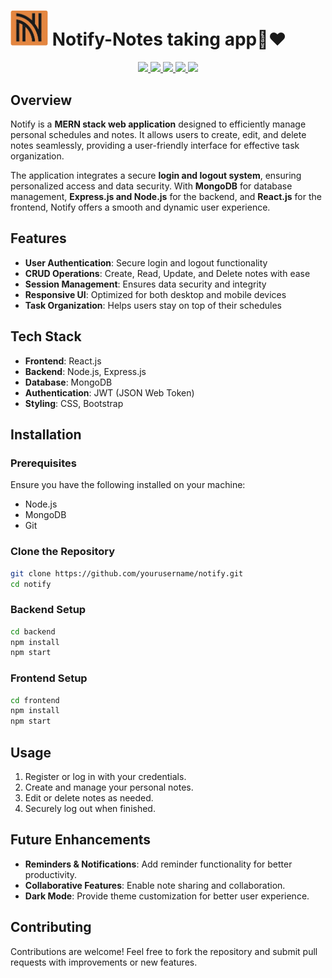 
<h1> <img src="frontend/public/images/icon.png" alt="Notify logo" width="60"/> Notify-Notes taking app📓❤️</h1>
<p align="center">
  <a href="https://www.npmjs.com/~yourprofile">
    <img src="https://img.shields.io/badge/npm-Profile-orange.svg" target="_blank" />
</a>
<a href="https://nodejs.org/en/about/">
    <img src="https://img.shields.io/badge/Node.js-Official-green.svg" target="_blank" />
</a>
<a href="https://expressjs.com/">
    <img src="https://img.shields.io/badge/Express.js-Official-blue.svg" target="_blank" />
</a>
<a href="https://www.mongodb.com/">
    <img src="https://img.shields.io/badge/MongoDB-Official-green.svg" target="_blank" />
</a>
<a href="https://reactjs.org/">
    <img src="https://img.shields.io/badge/React.js-Official-blue.svg" target="_blank" />
</a>
</p>

## Overview
Notify is a **MERN stack web application** designed to efficiently manage personal schedules and notes. It allows users to create, edit, and delete notes seamlessly, providing a user-friendly interface for effective task organization. 

The application integrates a secure **login and logout system**, ensuring personalized access and data security. With **MongoDB** for database management, **Express.js and Node.js** for the backend, and **React.js** for the frontend, Notify offers a smooth and dynamic user experience.

## Features
- **User Authentication**: Secure login and logout functionality
- **CRUD Operations**: Create, Read, Update, and Delete notes with ease
- **Session Management**: Ensures data security and integrity
- **Responsive UI**: Optimized for both desktop and mobile devices
- **Task Organization**: Helps users stay on top of their schedules

## Tech Stack
- **Frontend**: React.js
- **Backend**: Node.js, Express.js
- **Database**: MongoDB
- **Authentication**: JWT (JSON Web Token)
- **Styling**: CSS, Bootstrap

## Installation
### Prerequisites
Ensure you have the following installed on your machine:
- Node.js
- MongoDB
- Git

### Clone the Repository
```sh
git clone https://github.com/yourusername/notify.git
cd notify
```

### Backend Setup
```sh
cd backend
npm install
npm start
```

### Frontend Setup
```sh
cd frontend
npm install
npm start
```

## Usage
1. Register or log in with your credentials.
2. Create and manage your personal notes.
3. Edit or delete notes as needed.
4. Securely log out when finished.

## Future Enhancements
- **Reminders & Notifications**: Add reminder functionality for better productivity.
- **Collaborative Features**: Enable note sharing and collaboration.
- **Dark Mode**: Provide theme customization for better user experience.

## Contributing
Contributions are welcome! Feel free to fork the repository and submit pull requests with improvements or new features.
